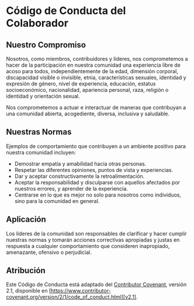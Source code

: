 # Código de Conducta del Colaborador

## Nuestro Compromiso

Nosotros, como miembros, contribuidores y líderes, nos comprometemos a hacer de la participación en nuestra comunidad una experiencia libre de acoso para todos, independientemente de la edad, dimensión corporal, discapacidad visible o invisible, etnia, características sexuales, identidad y expresión de género, nivel de experiencia, educación, estatus socioeconómico, nacionalidad, apariencia personal, raza, religión o identidad y orientación sexual.

Nos comprometemos a actuar e interactuar de maneras que contribuyan a una comunidad abierta, acogediente, diversa, inclusiva y saludable.

## Nuestras Normas

Ejemplos de comportamiento que contribuyen a un ambiente positivo para nuestra comunidad incluyen:

*   Demostrar empatía y amabilidad hacia otras personas.
*   Respetar las diferentes opiniones, puntos de vista y experiencias.
*   Dar y aceptar constructivamente la retroalimentación.
*   Aceptar la responsabilidad y disculparse con aquellos afectados por nuestros errores, y aprender de la experiencia.
*   Centrarse en lo que es mejor no solo para nosotros como individuos, sino para la comunidad en general.

## Aplicación

Los líderes de la comunidad son responsables de clarificar y hacer cumplir nuestras normas y tomarán acciones correctivas apropiadas y justas en respuesta a cualquier comportamiento que consideren inapropiado, amenazante, ofensivo o perjudicial.

## Atribución

Este Código de Conducta está adaptado del [Contributor Covenant][homepage], versión 2.1, disponible en [https://www.contributor-covenant.org/version/2/1/code_of_conduct.html][v2.1].

[homepage]: https://www.contributor-covenant.org
[v2.1]: https://www.contributor-covenant.org/version/2/1/code_of_conduct.html
